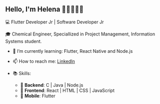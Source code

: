 ## Hello, I'm Helena 👋🏻👩🏻‍💻

💻 Flutter Developer Jr | Software Developer Jr

🎓 Chemical Engineer, Speciallized in Project Management, Information Systems student.

- 🌱 I’m currently learning: Flutter, React Native and Node.js
- 📫 How to reach me: [LinkedIn](https://www.linkedin.com/in/helenabdias/)

- 📚 Skills: 
  - 📌 **Backend**: C | Java | Node.js
  - 📌 **Frontend**: React | HTML | CSS | JavaScript
  - 📌 **Mobile**: Flutter 
<!--
**helenabd/helenabd** is a ✨ _special_ ✨ repository because its `README.md` (this file) appears on your GitHub profile.

Here are some ideas to get you started:

- 🔭 I’m currently working on ...
- 🌱 I’m currently learning ...
- 👯 I’m looking to collaborate on ...
- 🤔 I’m looking for help with ...
- 💬 Ask me about ...
- 📫 How to reach me: ...
- 😄 Pronouns: ...
- ⚡ Fun fact: ...
-->
